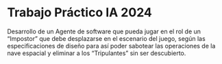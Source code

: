 # Trabajo Práctico IA 2024

Desarrollo de un Agente de software que pueda jugar en el rol de un “Impostor” que debe desplazarse en el escenario del juego, según las especificaciones de diseño para así poder sabotear las operaciones de la nave espacial y eliminar a los “Tripulantes” sin ser descubierto.